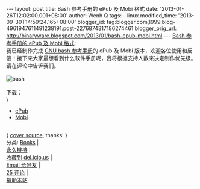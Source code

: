 --- layout: post title: Bash 参考手册的 ePub 及 Mobi 格式 date:
'2013-01-26T12:02:00.001+08:00' author: Wenh Q tags: - linux
modified\_time: '2013-09-30T14:59:24.165+08:00' blogger\_id:
tag:blogger.com,1999:blog-4961947611491238191.post-2276874317186274461
blogger\_orig\_url:
http://binaryware.blogspot.com/2013/01/bash-epub-mobi.html --- [Bash
参考手册的 ePub 及 Mobi
格式](http://linuxtoy.org/archives/bash-refman.html):\
我已经制作完成 [GNU bash
参考手册](https://www.gnu.org/software/bash/manual/bashref.html)的 ePub
及 Mobi
版本，欢迎各位使用和反馈！接下来大家最想看到什么软件手册呢，我将根据支持人数来决定制作优先级。请在评论中告诉我们。\
\
![bash](http://lt-file.b0.upaiyun.com/files/2013/01/bash-ref.png)\
\
下载：\
\

-   [ePub](http://linuxtoy.org/book/bash_ref.epub)
-   [Mobi](http://linuxtoy.org/book/bash_ref.mobi)

\
{ [cover source](http://www.network-theory.co.uk/bash/manual/), thanks!
}\
分类:
[Books](http://linuxtoy.org/category/books "View all posts in Books") |\
[永久链接](http://linuxtoy.org/archives/bash-refman.html) |\
[收藏到
del.icio.us](http://delicious.com/save?url=http://linuxtoy.org/archives/bash-refman.html&title=Bash%20%E5%8F%82%E8%80%83%E6%89%8B%E5%86%8C%E7%9A%84%20ePub%20%E5%8F%8A%20Mobi%20%E6%A0%BC%E5%BC%8F)
|\
[Email
给好友](mailto:?Subject=Check+This+Out&body=I+think+you'll+like+this:+http://linuxtoy.org/archives/bash-refman.html)
|\
[25 评论](http://linuxtoy.org/archives/bash-refman.html#comments) |\
[捐助本站](http://linuxtoy.org/faq/donate)
